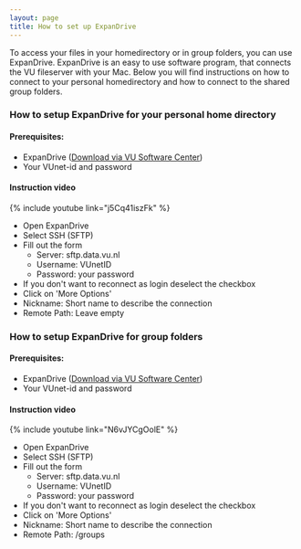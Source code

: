 ```yaml
---
layout: page
title: How to set up ExpanDrive
---
```


To access your files in your homedirectory or in group folders, you can use ExpanDrive.
ExpanDrive is an easy to use software program, that connects the VU fileserver with your Mac.
Below you will find instructions on how to connect to your personal homedirectory and how to connect to the shared group folders.

### How to setup ExpanDrive for your personal home directory

#### Prerequisites:

 * ExpanDrive ([Download via VU Software Center](munki://detail-ExpanDrive))
 * Your VUnet-id and password

#### Instruction video

{% include youtube link="j5Cq41iszFk" %}

  * Open ExpanDrive
  * Select SSH (SFTP)
  * Fill out the form
    * Server: sftp.data.vu.nl
    * Username: VUnetID
    * Password: your password
  * If you don't want to reconnect as login deselect the checkbox
  * Click on 'More Options'
  * Nickname: Short name to describe the connection
  * Remote Path: Leave empty

### How to setup ExpanDrive for group folders

#### Prerequisites:

 * ExpanDrive ([Download via VU Software Center](munki://detail-ExpanDrive))
 * Your VUnet-id and password

#### Instruction video

{% include youtube link="N6vJYCgOolE" %}

* Open ExpanDrive
* Select SSH (SFTP)
* Fill out the form
  * Server: sftp.data.vu.nl
  * Username: VUnetID
  * Password: your password
* If you don't want to reconnect as login deselect the checkbox
* Click on 'More Options'
* Nickname: Short name to describe the connection
* Remote Path: /groups
